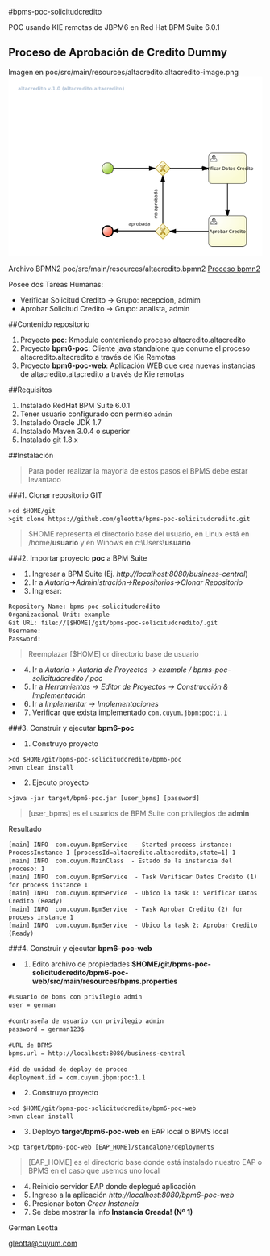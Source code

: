 #bpms-poc-solicitudcredito

POC usando KIE remotas de JBPM6 en Red Hat BPM Suite 6.0.1 

## Proceso de Aprobación de Credito Dummy
Imagen en poc/src/main/resources/altacredito.altacredito-image.png
![Proceso alta crédito](bpm6-poc/src/main/resources/altacredito.altacredito.png "Proceso alta credito")

Archivo BPMN2 poc/src/main/resources/altacredito.bpmn2
[Proceso bpmn2](poc/src/main/resources/altacredito.bpmn2 "Proceso bpmn2")

Posee dos Tareas Humanas:
* Verificar Solicitud Credito -> Grupo: recepcion, admim
* Aprobar Solicitud Credito -> Grupo: analista, admin


##Contenido repositorio
1. Proyecto **poc**: Kmodule conteniendo proceso altacredito.altacredito
2. Proyecto **bpm6-poc**: Cliente java standalone que conume el proceso altacredito.altacredito a través de Kie Remotas
3. Proyecto **bpm6-poc-web**: Aplicación WEB que crea nuevas instancias de altacredito.altacredito a través de Kie remotas


##Requisitos
1. Instalado RedHat BPM Suite 6.0.1
2. Tener usuario configurado con permiso `admin`
3. Instalado Oracle JDK 1.7 
4. Instalado Maven 3.0.4 o superior
5. Instalado git 1.8.x


##Instalación

> Para poder realizar la mayoria de estos pasos el BPMS debe estar levantado

###1. Clonar repositorio GIT

```
>cd $HOME/git
>git clone https://github.com/gleotta/bpms-poc-solicitudcredito.git
```
> $HOME representa el directorio base del usuario, en Linux está en /home/**usuario** y en Winows en c:\\Users\\**usuario**

###2. Importar proyecto **poc** a BPM Suite
* 1) Ingresar a BPM Suite (Ej. *http://localhost:8080/business-central*)
* 2) Ir a *Autoria->Administración->Repositorios->Clonar Repositorio*
* 3) Ingresar:
```  
Repository Name: bpms-poc-solicitudcredito
Organizacional Unit: example
Git URL: file://[$HOME]/git/bpms-poc-solicitudcredito/.git
Username:
Password:
```
> Reemplazar [$HOME] or directorio base de usuario

* 4) Ir a *Autoria-> Autoría de Proyectos -> example / bpms-poc-solicitudcredito / poc* 
* 5) Ir a *Herramientas -> Editor de Proyectos -> Construcción & Implementación*
* 6) Ir a *Implementar -> Implementaciones*  
* 7) Verificar que exista implementado `com.cuyum.jbpm:poc:1.1`

###3. Construir y ejecutar **bpm6-poc**
* 1) Construyo proyecto
```
>cd $HOME/git/bpms-poc-solicitudcredito/bpm6-poc
>mvn clean install
```
* 2) Ejecuto proyecto
```
>java -jar target/bpm6-poc.jar [user_bpms] [password]
```

> [user_bpms] es el usuarios de BPM Suite con privilegios de **admin**

Resultado
```
[main] INFO  com.cuyum.BpmService  - Started process instance: ProcessInstance 1 [processId=altacredito.altacredito,state=1] 1
[main] INFO  com.cuyum.MainClass  - Estado de la instancia del proceso: 1
[main] INFO  com.cuyum.BpmService  - Task Verificar Datos Credito (1) for process instance 1
[main] INFO  com.cuyum.BpmService  - Ubico la task 1: Verificar Datos Credito (Ready)
[main] INFO  com.cuyum.BpmService  - Task Aprobar Credito (2) for process instance 1
[main] INFO  com.cuyum.BpmService  - Ubico la task 2: Aprobar Credito (Ready)

```

###4. Construir y ejecutar **bpm6-poc-web**
* 1) Edito archivo de propiedades **$HOME/git/bpms-poc-solicitudcredito/bpm6-poc-web/src/main/resources/bpms.properties**
```
#usuario de bpms con privilegio admin
user = german

#contraseña de usuario con privilegio admin
password = german123$

#URL de BPMS
bpms.url = http://localhost:8080/business-central

#id de unidad de deploy de proceo
deployment.id = com.cuyum.jbpm:poc:1.1
```

* 2) Construyo proyecto
```
>cd $HOME/git/bpms-poc-solicitudcredito/bpm6-poc-web
>mvn clean install
```

* 3) Deployo **target/bpm6-poc-web** en EAP local o BPMS local
```
>cp target/bpm6-poc-web [EAP_HOME]/standalone/deployments
```
> [EAP_HOME] es el directorio base donde está instalado nuestro EAP o BPMS en el caso que usemos uno local

* 4) Reinicio servidor EAP donde deplegué aplicación
* 5) Ingreso a la aplicación *http://localhost:8080/bpm6-poc-web*
* 6)  Presionar boton *Crear Instancia*
* 7) Se debe mostrar la info **Instancia Creada! (Nº 1)**


German Leotta 

gleotta@cuyum.com



